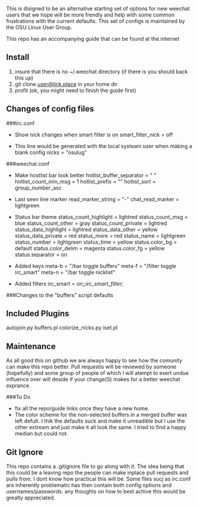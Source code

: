 This is disigned to be an alternative starting set of options for new weechat
users that we hope will be more frendly and help with some common frustrations
with the current defaults. This set of configs is maintained by the OSU Linux
User Group.

This repo has an accompanying guide that can be found at the.internet

Install
-------

1. insure that there is no ~/.weechat directory (if there is you should back this up)
2. git clone user@link.place in your home dir
3. profit (ok, you might need to finish the guide first)

Changes of config files
-----------------------

###irc.conf

- Show nick changes when smart filter is on
smart_filter_nick = off

- This line would be generated with the local systeam user when making a blank config
nicks = "osulug"

###weechat.conf

- Make hostlist bar look better
hotlist_buffer_separator = " "
hotlist_count_min_msg = 1
hotlist_prefix = ""
hotlist_sort = group_number_asc

- Last seen line marker
read_marker_string = "-"
chat_read_marker = lightgreen

- Status bar theme
status_count_highlight = lightred
status_count_msg = blue
status_count_other = gray
status_count_private = lightred
status_data_highlight = lightred
status_data_other = yellow
status_data_private = red
status_more = red
status_name = lightgreen
status_number = lightgreen
status_time = yellow
status.color_bg = default
status.color_delim = magenta
status.color_fg = yellow
status.separator = on

- Added keys
meta-b = "/bar toggle buffers"
meta-f = "/filter toggle irc_smart"
meta-n = "/bar toggle nicklist"

- Added filters
irc_smart = on;*;irc_smart_filter;*

###Changes to the "buffers" script defaults

Included Plugins
----------------

autojoin.py
buffers.pl
colorize_nicks.py
iset.pl

Maintenance
-----------

As all good this on github we are always happy to see how the comunity can make
this repo better. Pull requestis will be reviewed by someone (hopefully) and
some group of people of which I will atempt to exert undue influence over will
deside if your change(S) makes for a better weechat exprance.

###To Do
- fix all the repo/guide links once they have a new home.
- The color scheme for the non-selected buffers in a merged buffer was left
  defult. I thik the defaults suck and make it unreadible but I use the other
  extream and just make it all look the same. I tried to find a happy median but
  could not.

Git Ignore
----------

This repo contains a .gitignore file to go along with it. The idea being that
this could be a leaving repo the people can make inplace pull requests and
pulls from. I dont know how practical this will be. Some files sucj as irc.conf
are inherently problematic has then contain both config options and
usernames/passwords. any thoughts on how to best achive this would be greatly
appreciated.

